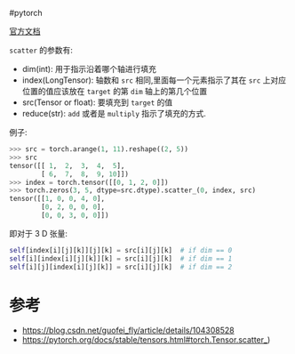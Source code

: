  #pytorch 

[官方文档](https://pytorch.org/docs/stable/tensors.html#torch.Tensor.scatter_)

`scatter` 的参数有:

- dim(int): 用于指示沿着哪个轴进行填充
- index(LongTensor): 轴数和 `src` 相同,里面每一个元素指示了其在 `src` 上对应位置的值应该放在 `target` 的第 `dim` 轴上的第几个位置
- src(Tensor or float): 要填充到 `target` 的值
- reduce(str): `add` 或者是 `multiply` 指示了填充的方式.

例子:

```python
>>> src = torch.arange(1, 11).reshape((2, 5))
>>> src
tensor([[ 1,  2,  3,  4,  5],
        [ 6,  7,  8,  9, 10]])
>>> index = torch.tensor([[0, 1, 2, 0]])
>>> torch.zeros(3, 5, dtype=src.dtype).scatter_(0, index, src)
tensor([[1, 0, 0, 4, 0],
        [0, 2, 0, 0, 0],
        [0, 0, 3, 0, 0]])
```

即对于 3 D 张量:

```python
self[index[i][j][k]][j][k] = src[i][j][k]  # if dim == 0
self[i][index[i][j][k]][k] = src[i][j][k]  # if dim == 1
self[i][j][index[i][j][k]] = src[i][j][k]  # if dim == 2
```

#   参考
- <https://blog.csdn.net/guofei_fly/article/details/104308528>
- <https://pytorch.org/docs/stable/tensors.html#torch.Tensor.scatter_>)